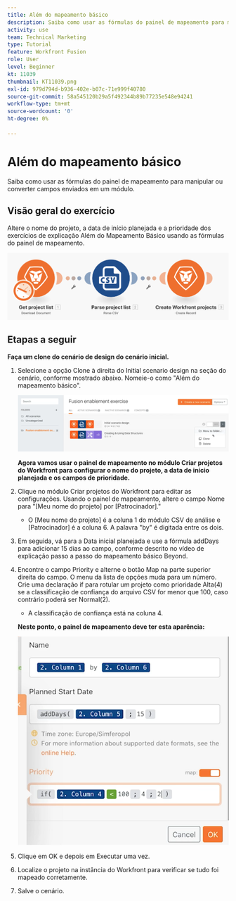 ```yaml
---
title: Além do mapeamento básico
description: Saiba como usar as fórmulas do painel de mapeamento para manipular ou converter campos enviados em um módulo.
activity: use
team: Technical Marketing
type: Tutorial
feature: Workfront Fusion
role: User
level: Beginner
kt: 11039
thumbnail: KT11039.png
exl-id: 979d794d-b936-402e-b07c-71e999f40780
source-git-commit: 58a545120b29a5f492344b89b77235e548e94241
workflow-type: tm+mt
source-wordcount: '0'
ht-degree: 0%

---
```


# Além do mapeamento básico

Saiba como usar as fórmulas do painel de mapeamento para manipular ou converter campos enviados em um módulo.

## Visão geral do exercício

Altere o nome do projeto, a data de início planejada e a prioridade dos exercícios de explicação Além do Mapeamento Básico usando as fórmulas do painel de mapeamento.

![Além da imagem básica do mapeamento 1](../12-exercises/assets/beyond-basic-mapping-walkthrough-1.png)

## Etapas a seguir

**Faça um clone do cenário de design do cenário inicial.**

1. Selecione a opção Clone à direita do Initial scenario design na seção do cenário, conforme mostrado abaixo. Nomeie-o como &quot;Além do mapeamento básico&quot;.

   ![Além da imagem básica do mapeamento 2](../12-exercises/assets/beyond-basic-mapping-walkthrough-2.png)

   **Agora vamos usar o painel de mapeamento no módulo Criar projetos do Workfront para configurar o nome do projeto, a data de início planejada e os campos de prioridade.**

1. Clique no módulo Criar projetos do Workfront para editar as configurações. Usando o painel de mapeamento, altere o campo Nome para &quot;[Meu nome do projeto] por [Patrocinador].&quot;

   + O [Meu nome do projeto] é a coluna 1 do módulo CSV de análise e [Patrocinador] é a coluna 6. A palavra &quot;by&quot; é digitada entre os dois.

1. Em seguida, vá para a Data inicial planejada e use a fórmula addDays para adicionar 15 dias ao campo, conforme descrito no vídeo de explicação passo a passo do mapeamento básico Beyond.
1. Encontre o campo Priority e alterne o botão Map na parte superior direita do campo. O menu da lista de opções muda para um número. Crie uma declaração if para rotular um projeto como prioridade Alta(4) se a classificação de confiança do arquivo CSV for menor que 100, caso contrário poderá ser Normal(2).

   + A classificação de confiança está na coluna 4.

   **Neste ponto, o painel de mapeamento deve ter esta aparência:**

   ![Além da imagem básica do mapeamento 3](../12-exercises/assets/beyond-basic-mapping-walkthrough-3.png)

1. Clique em OK e depois em Executar uma vez.
1. Localize o projeto na instância do Workfront para verificar se tudo foi mapeado corretamente.
1. Salve o cenário.
